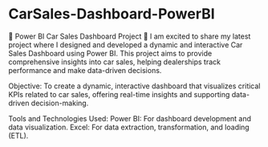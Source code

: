 # CarSales-Dashboard-PowerBI

🚗 Power BI Car Sales Dashboard Project 🚗
I am excited to share my latest project where I designed and developed a dynamic and interactive Car Sales Dashboard using Power BI. This project aims to provide comprehensive insights into car sales, helping dealerships track performance and make data-driven decisions.

Objective:
To create a dynamic, interactive dashboard that visualizes critical KPIs related to car sales, offering real-time insights and supporting data-driven decision-making.

Tools and Technologies Used:
Power BI: For dashboard development and data visualization.
Excel: For data extraction, transformation, and loading (ETL).
